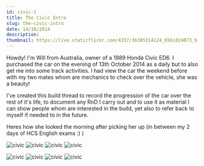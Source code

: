 ```yaml
---
id: civic-1
title: The Civic Intro
slug: the-civic-intro
date: 14/10/2014
description: 
thumbnail: https://live.staticflickr.com/4337/36385314124_656c824873_b.jpg
---
```


Howdy! I'm Will from Australia, owner of a 1989 Honda Civic ED6. I purchased the car on the evening of 13th October 2014 as a daily but to also get me into some track activities. I had view the car the weekend before with my two mates whom are mechanics to check over the vehicle, she was a beauty!

I've created this build thread to record the progression of the car over the rest of it's life, to document any RnD I carry out and to use it as material I can show people whom are interested in the build, yet also to refer back to myself if needed to in the future.

Heres how she looked the morning after picking her up (in between my 2 days of HCS English exams :) )

![civic](https://live.staticflickr.com/4337/36385314124_656c824873_b.jpg#carouselimg)
![civic](https://live.staticflickr.com/65535/52404124464_f21c176704_b.jpg#carouselimg)
![civic](https://live.staticflickr.com/65535/52404336838_e5440567eb_b.jpg#carouselimg)
![civic](https://live.staticflickr.com/65535/52404124209_93400cfb68_b.jpg#carouselimg)

![civic](https://live.staticflickr.com/4337/36385314124_656c824873_b.jpg1)
![civic](https://live.staticflickr.com/65535/52404124464_f21c176704_b.jpg#carouseldot#dot2)
![civic](https://live.staticflickr.com/65535/52404336838_e5440567eb_b.jpg#carouseldot#dot3)
![civic](https://live.staticflickr.com/65535/52404124209_93400cfb68_b.jpg#carouseldot#dot4)
